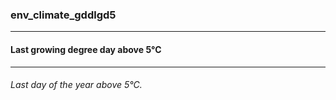 ### env_climate_gddlgd5



------
#### Last growing degree day above 5°C



------
###### Last day of the year above 5°C.